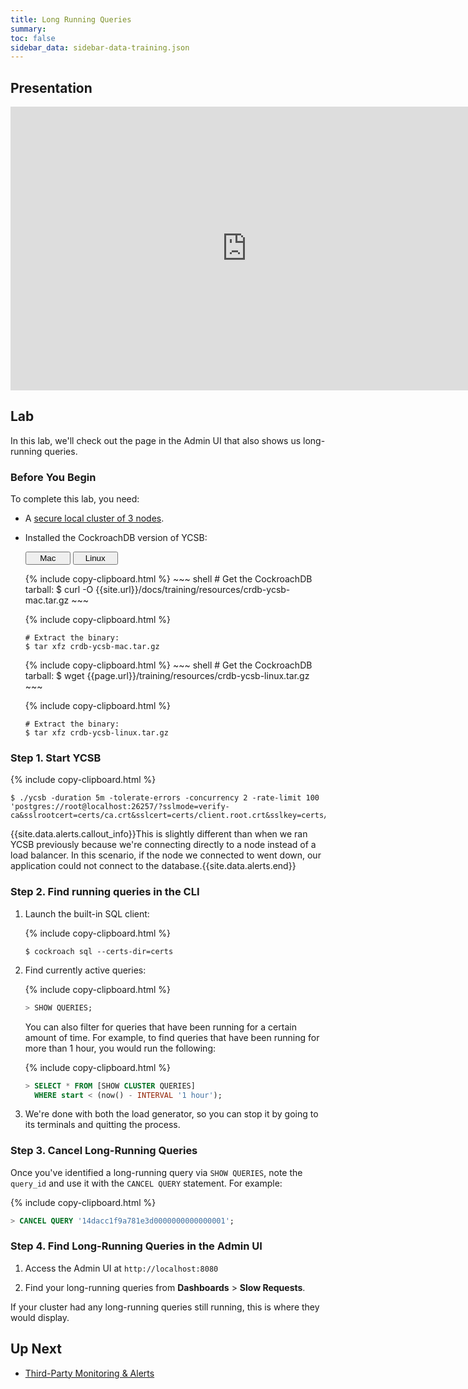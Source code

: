 ```yaml
---
title: Long Running Queries
summary:
toc: false
sidebar_data: sidebar-data-training.json
---
```


<div id="toc"></div>

## Presentation

<iframe src="https://docs.google.com/presentation/d/e/2PACX-1vRTFcuRZXD__ddiZsGUIbHS4hM7Oqxu0muKt5OCJziJpB39ciLHL3kjcnnuJK7Joix5pNgak5kgv4kD/embed?start=false&loop=false" frameborder="0" width="756" height="454" allowfullscreen="true" mozallowfullscreen="true" webkitallowfullscreen="true"></iframe>

## Lab

In this lab, we'll check out the page in the Admin UI that also shows us long-running queries.

### Before You Begin

To complete this lab, you need:

- A [secure local cluster of 3 nodes](3-node-local-secure-cluster.html).
- Installed the CockroachDB version of YCSB:

    <div class="filters clearfix">
      <button style="width: 15%" class="filter-button" data-scope="mac">Mac</button>
      <button style="width: 15%" class="filter-button" data-scope="linux">Linux</button>
    </div>
    <p></p>

    <div class="filter-content" markdown="1" data-scope="mac">
    {% include copy-clipboard.html %}
    ~~~ shell
    # Get the CockroachDB tarball:
    $ curl -O {{site.url}}/docs/training/resources/crdb-ycsb-mac.tar.gz
    ~~~

    {% include copy-clipboard.html %}
    ~~~ shell
    # Extract the binary:
    $ tar xfz crdb-ycsb-mac.tar.gz
    ~~~
    </div>

    <div class="filter-content" markdown="1" data-scope="linux">
    {% include copy-clipboard.html %}
    ~~~ shell
    # Get the CockroachDB tarball:
    $ wget {{page.url}}/training/resources/crdb-ycsb-linux.tar.gz
    ~~~

    {% include copy-clipboard.html %}
    ~~~ shell
    # Extract the binary:
    $ tar xfz crdb-ycsb-linux.tar.gz
    ~~~
    </div>

### Step 1. Start YCSB

{% include copy-clipboard.html %}
~~~ shell
$ ./ycsb -duration 5m -tolerate-errors -concurrency 2 -rate-limit 100 'postgres://root@localhost:26257/?sslmode=verify-ca&sslrootcert=certs/ca.crt&sslcert=certs/client.root.crt&sslkey=certs/client.root.key'
~~~

{{site.data.alerts.callout_info}}This is slightly different than when we ran YCSB previously because we're connecting directly to a node instead of a load balancer. In this scenario, if the node we connected to went down, our application could not connect to the database.{{site.data.alerts.end}}

### Step 2. Find running queries in the CLI

1. Launch the built-in SQL client:

    {% include copy-clipboard.html %}
    ~~~ shell
    $ cockroach sql --certs-dir=certs
    ~~~

2. Find currently active queries:

    {% include copy-clipboard.html %}
    ~~~ sql
    > SHOW QUERIES;
    ~~~

    You can also filter for queries that have been running for a certain amount of time. For example, to find queries that have been running for more than 1 hour, you would run the following:

    {% include copy-clipboard.html %}
    ~~~ sql
    > SELECT * FROM [SHOW CLUSTER QUERIES]
      WHERE start < (now() - INTERVAL '1 hour');
    ~~~

3. We're done with both the load generator, so you can stop it by going to its terminals and quitting the process.

### Step 3. Cancel Long-Running Queries

Once you've identified a long-running query via `SHOW QUERIES`, note the `query_id` and use it with the `CANCEL QUERY` statement. For example:

{% include copy-clipboard.html %}
~~~ sql
> CANCEL QUERY '14dacc1f9a781e3d0000000000000001';
~~~

### Step 4. Find Long-Running Queries in the Admin UI

1. Access the Admin UI at `http://localhost:8080`

2. Find your long-running queries from **Dashboards** > **Slow Requests**.

If your cluster had any long-running queries still running, this is where they would display.

## Up Next

- [Third-Party Monitoring & Alerts](monitoring.html)
